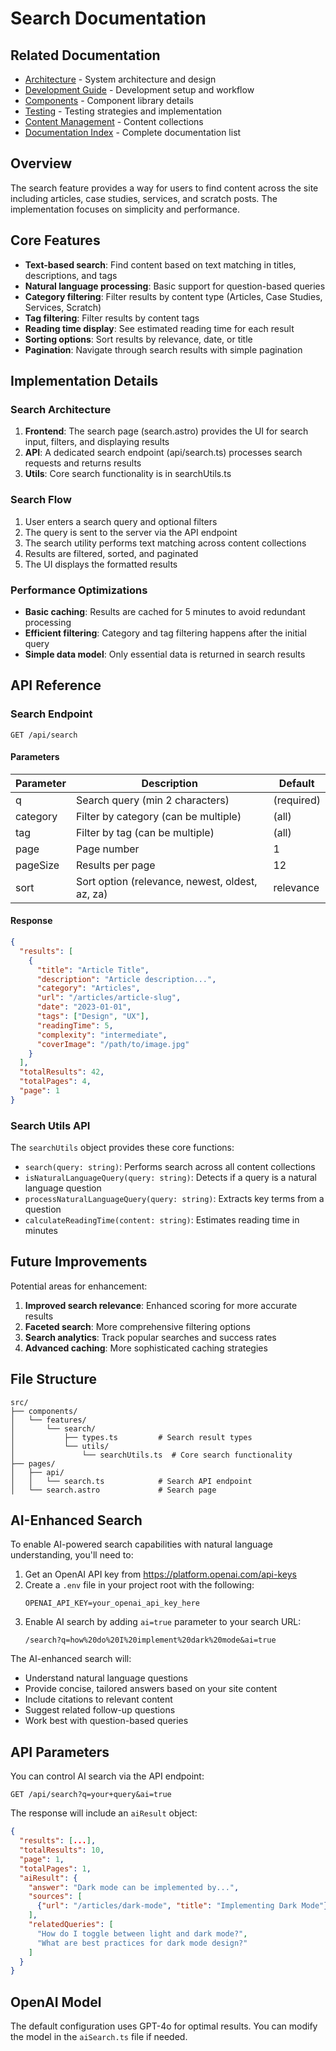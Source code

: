 # Search Documentation

## Related Documentation

- [Architecture](../ARCHITECTURE.md) - System architecture and design
- [Development Guide](../DEVELOPMENT.md) - Development setup and workflow
- [Components](./COMPONENTS.md) - Component library details
- [Testing](./TESTING.md) - Testing strategies and implementation
- [Content Management](./CONTENT.md) - Content collections
- [Documentation Index](./README.md) - Complete documentation list

## Overview

The search feature provides a way for users to find content across the site including articles, case studies, services, and scratch posts. The implementation focuses on simplicity and performance.

## Core Features

- **Text-based search**: Find content based on text matching in titles, descriptions, and tags
- **Natural language processing**: Basic support for question-based queries
- **Category filtering**: Filter results by content type (Articles, Case Studies, Services, Scratch)
- **Tag filtering**: Filter results by content tags
- **Reading time display**: See estimated reading time for each result
- **Sorting options**: Sort results by relevance, date, or title
- **Pagination**: Navigate through search results with simple pagination

## Implementation Details

### Search Architecture

1. **Frontend**: The search page (search.astro) provides the UI for search input, filters, and displaying results
2. **API**: A dedicated search endpoint (api/search.ts) processes search requests and returns results
3. **Utils**: Core search functionality is in searchUtils.ts

### Search Flow

1. User enters a search query and optional filters
2. The query is sent to the server via the API endpoint
3. The search utility performs text matching across content collections
4. Results are filtered, sorted, and paginated
5. The UI displays the formatted results

### Performance Optimizations

- **Basic caching**: Results are cached for 5 minutes to avoid redundant processing
- **Efficient filtering**: Category and tag filtering happens after the initial query
- **Simple data model**: Only essential data is returned in search results

## API Reference

### Search Endpoint

`GET /api/search`

#### Parameters

| Parameter | Description                                     | Default    |
| --------- | ----------------------------------------------- | ---------- |
| q         | Search query (min 2 characters)                 | (required) |
| category  | Filter by category (can be multiple)            | (all)      |
| tag       | Filter by tag (can be multiple)                 | (all)      |
| page      | Page number                                     | 1          |
| pageSize  | Results per page                                | 12         |
| sort      | Sort option (relevance, newest, oldest, az, za) | relevance  |

#### Response

```json
{
  "results": [
    {
      "title": "Article Title",
      "description": "Article description...",
      "category": "Articles",
      "url": "/articles/article-slug",
      "date": "2023-01-01",
      "tags": ["Design", "UX"],
      "readingTime": 5,
      "complexity": "intermediate",
      "coverImage": "/path/to/image.jpg"
    }
  ],
  "totalResults": 42,
  "totalPages": 4,
  "page": 1
}
```

### Search Utils API

The `searchUtils` object provides these core functions:

- `search(query: string)`: Performs search across all content collections
- `isNaturalLanguageQuery(query: string)`: Detects if a query is a natural language question
- `processNaturalLanguageQuery(query: string)`: Extracts key terms from a question
- `calculateReadingTime(content: string)`: Estimates reading time in minutes

## Future Improvements

Potential areas for enhancement:

1. **Improved search relevance**: Enhanced scoring for more accurate results
2. **Faceted search**: More comprehensive filtering options
3. **Search analytics**: Track popular searches and success rates
4. **Advanced caching**: More sophisticated caching strategies

## File Structure

```
src/
├── components/
│   └── features/
│       └── search/
│           ├── types.ts         # Search result types
│           └── utils/
│               └── searchUtils.ts  # Core search functionality
├── pages/
│   ├── api/
│   │   └── search.ts            # Search API endpoint
│   └── search.astro             # Search page
```

## AI-Enhanced Search

To enable AI-powered search capabilities with natural language understanding, you'll need to:

1. Get an OpenAI API key from https://platform.openai.com/api-keys
2. Create a `.env` file in your project root with the following:
   ```
   OPENAI_API_KEY=your_openai_api_key_here
   ```
3. Enable AI search by adding `ai=true` parameter to your search URL:
   ```
   /search?q=how%20do%20I%20implement%20dark%20mode&ai=true
   ```

The AI-enhanced search will:

- Understand natural language questions
- Provide concise, tailored answers based on your site content
- Include citations to relevant content
- Suggest related follow-up questions
- Work best with question-based queries

## API Parameters

You can control AI search via the API endpoint:

```
GET /api/search?q=your+query&ai=true
```

The response will include an `aiResult` object:

```json
{
  "results": [...],
  "totalResults": 10,
  "page": 1,
  "totalPages": 1,
  "aiResult": {
    "answer": "Dark mode can be implemented by...",
    "sources": [
      {"url": "/articles/dark-mode", "title": "Implementing Dark Mode"}
    ],
    "relatedQueries": [
      "How do I toggle between light and dark mode?",
      "What are best practices for dark mode design?"
    ]
  }
}
```

## OpenAI Model

The default configuration uses GPT-4o for optimal results. You can modify the model in the `aiSearch.ts` file if needed.
